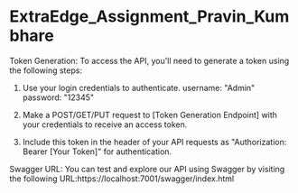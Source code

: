 # ExtraEdge_Assignment_Pravin_Kumbhare
Token Generation:
To access the API, you'll need to generate a token using the following steps:

1. Use your login credentials to authenticate.
    username: "Admin"
    password: "12345"

2. Make a POST/GET/PUT request to [Token Generation Endpoint] with your credentials to receive an access token.
3. Include this token in the header of your API requests as "Authorization: Bearer [Your Token]" for authentication.

Swagger URL:
You can test and explore our API using Swagger by visiting the following URL:https://localhost:7001/swagger/index.html

